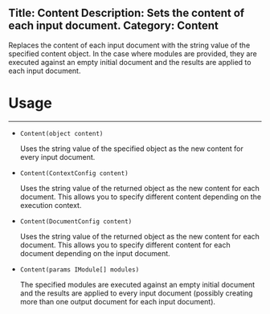 Title: Content
Description: Sets the content of each input document.
Category: Content
---
Replaces the content of each input document with the string value of the specified content object. In the case where modules are provided, they are executed against an empty initial document and the results are applied to each input document.

# Usage
---

  - `Content(object content)`
  
    Uses the string value of the specified object as the new content for every input document.

  - `Content(ContextConfig content)`
  
    Uses the string value of the returned object as the new content for each document. This allows you to specify different content depending on the execution context.

  - `Content(DocumentConfig content)`
  
    Uses the string value of the returned object as the new content for each document. This allows you to specify different content for each document depending on the input document.

  - `Content(params IModule[] modules)`
  
    The specified modules are executed against an empty initial document and the results are applied to every input document (possibly creating more than one output document for each input document).